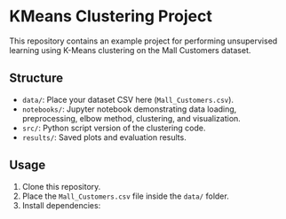# KMeans Clustering Project

This repository contains an example project for performing unsupervised learning using K-Means clustering on the Mall Customers dataset.

## Structure

- `data/`: Place your dataset CSV here (`Mall_Customers.csv`).
- `notebooks/`: Jupyter notebook demonstrating data loading, preprocessing, elbow method, clustering, and visualization.
- `src/`: Python script version of the clustering code.
- `results/`: Saved plots and evaluation results.

## Usage

1. Clone this repository.
2. Place the `Mall_Customers.csv` file inside the `data/` folder.
3. Install dependencies:
